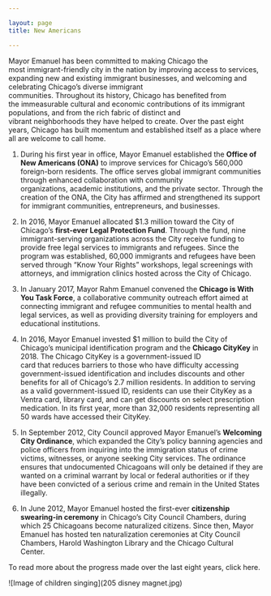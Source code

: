 ```yaml
---

layout: page
title: New Americans

---
```



Mayor Emanuel has been committed to making Chicago the most immigrant-friendly city in the nation by improving access to services, expanding new and existing immigrant businesses, and welcoming and celebrating Chicago’s diverse immigrant communities. Throughout its history, Chicago has benefited from the immeasurable cultural and economic contributions of its immigrant populations, and from the rich fabric of distinct and vibrant neighborhoods they have helped to create. Over the past eight years, Chicago has built momentum and established itself as a place where all are welcome to call home. 

1. During his first year in office, Mayor Emanuel established the **Office of New Americans (ONA)** to improve services for Chicago’s 560,000 foreign-born residents. The office serves global immigrant communities through enhanced collaboration with community organizations, academic institutions, and the private sector. Through the creation of the ONA, the City has affirmed and strengthened its support for immigrant communities, entrepreneurs, and businesses.

1. In 2016, Mayor Emanuel allocated $1.3 million toward the City of Chicago’s **first-ever Legal Protection Fund**. Through the fund, nine immigrant-serving organizations across the City receive funding to provide free legal services to immigrants and refugees. Since the program was established, 60,000 immigrants and refugees have been served through “Know Your Rights” workshops, legal screenings with attorneys, and immigration clinics hosted across the City of Chicago.  

1. In January 2017, Mayor Rahm Emanuel convened the **Chicago is With You Task Force**, a collaborative community outreach effort aimed at connecting immigrant and refugee communities to mental health and legal services, as well as providing diversity training for employers and educational institutions.

1. In 2016, Mayor Emanuel invested $1 million to build the City of Chicago’s municipal identification program and the **Chicago CityKey** in 2018. The Chicago CityKey is a government-issued ID card that reduces barriers to those who have difficulty accessing government-issued identification and includes discounts and other benefits for all of Chicago’s 2.7 million residents. In addition to serving as a valid government-issued ID, residents can use their CityKey as a Ventra card, library card, and can get discounts on select prescription medication. In its first year, more than 32,000 residents representing all 50 wards have accessed their CityKey.  

1. In September 2012, City Council approved Mayor Emanuel’s **Welcoming City Ordinance**, which expanded the City’s policy banning agencies and police officers from inquiring into the immigration status of crime victims, witnesses, or anyone seeking City services. The ordinance ensures that undocumented Chicagoans will only be detained if they are wanted on a criminal warrant by local or federal authorities or if they have been convicted of a serious crime and remain in the United States illegally. 

1. In June 2012, Mayor Emanuel hosted the first-ever **citizenship swearing-in ceremony** in Chicago’s City Council Chambers, during which 25 Chicagoans become naturalized citizens. Since then, Mayor Emanuel has hosted ten naturalization ceremonies at City Council Chambers, Harold Washington Library and the Chicago Cultural Center.   

To read more about the progress made over the last eight years, click here.

![Image of children singing](205 disney magnet.jpg) 